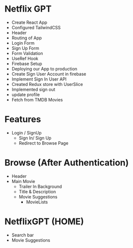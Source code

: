 
# Netflix GPT

- Create React App
- Configured TailwindCSS
- Header 
- Routing of App
- Login Form
- Sign Up Form
- Form Validation
- UseRef Hook
- Firebase Setup
- Deploying our App to production
- Create Sign User Account in firebase
- Implement Sign In User API
- Created Redux store with UserSlice
- Implemented sign out
- update profile
- Fetch from TMDB Movies


# Features

- Login / SignUp
  - Sign In/ Sign Up
  - Redirect to Browse Page
     

# Browse (After Authentication)
  - Header
  - Main Movie
    - Trailer In Background
    - Title & Description 
    - Movie Suggestions
        -  MovieLists


# NetflixGPT (HOME)
  - Search bar
  - Movie Suggestions


